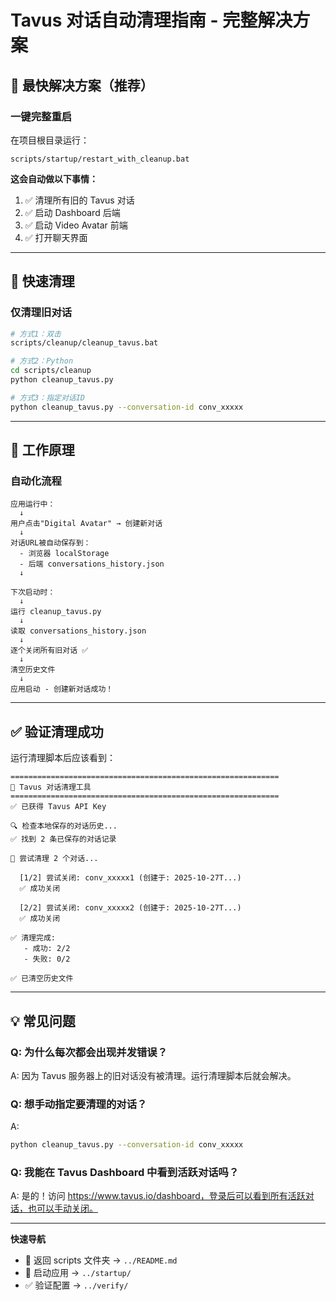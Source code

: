 # Tavus 对话自动清理指南 - 完整解决方案

## 🎯 最快解决方案（推荐）

### 一键完整重启
在项目根目录运行：
```
scripts/startup/restart_with_cleanup.bat
```

**这会自动做以下事情：**
1. ✅ 清理所有旧的 Tavus 对话
2. ✅ 启动 Dashboard 后端
3. ✅ 启动 Video Avatar 前端
4. ✅ 打开聊天界面

---

## 🧹 快速清理

### 仅清理旧对话
```bash
# 方式1：双击
scripts/cleanup/cleanup_tavus.bat

# 方式2：Python
cd scripts/cleanup
python cleanup_tavus.py

# 方式3：指定对话ID
python cleanup_tavus.py --conversation-id conv_xxxxx
```

---

## 🔧 工作原理

### 自动化流程

```
应用运行中：
  ↓
用户点击"Digital Avatar" → 创建新对话
  ↓
对话URL被自动保存到：
  - 浏览器 localStorage
  - 后端 conversations_history.json
  ↓

下次启动时：
  ↓
运行 cleanup_tavus.py
  ↓
读取 conversations_history.json
  ↓
逐个关闭所有旧对话 ✅
  ↓
清空历史文件
  ↓
应用启动 - 创建新对话成功！
```

---

## ✅ 验证清理成功

运行清理脚本后应该看到：

```
============================================================
🧹 Tavus 对话清理工具
============================================================
✅ 已获得 Tavus API Key

🔍 检查本地保存的对话历史...
✅ 找到 2 条已保存的对话记录

🧹 尝试清理 2 个对话...

  [1/2] 尝试关闭: conv_xxxxx1 (创建于: 2025-10-27T...)
  ✅ 成功关闭

  [2/2] 尝试关闭: conv_xxxxx2 (创建于: 2025-10-27T...)
  ✅ 成功关闭

✅ 清理完成:
   - 成功: 2/2
   - 失败: 0/2

✅ 已清空历史文件
```

---

## 💡 常见问题

### Q: 为什么每次都会出现并发错误？
A: 因为 Tavus 服务器上的旧对话没有被清理。运行清理脚本后就会解决。

### Q: 想手动指定要清理的对话？
A: 
```bash
python cleanup_tavus.py --conversation-id conv_xxxxx
```

### Q: 我能在 Tavus Dashboard 中看到活跃对话吗？
A: 是的！访问 https://www.tavus.io/dashboard，登录后可以看到所有活跃对话，也可以手动关闭。

---

**快速导航**
- 📂 返回 scripts 文件夹 → `../README.md`
- 🚀 启动应用 → `../startup/`
- ✅ 验证配置 → `../verify/`
